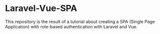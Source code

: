 # Laravel-Vue-SPA

This repository is the result of a tutorial about creating a SPA (Single Page Application) with role-based authentication with Laravel and Vue.

